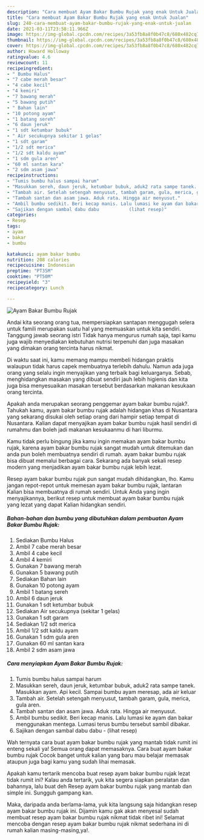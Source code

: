 ```yaml
---
description: "Cara membuat Ayam Bakar Bumbu Rujak yang enak Untuk Jualan"
title: "Cara membuat Ayam Bakar Bumbu Rujak yang enak Untuk Jualan"
slug: 240-cara-membuat-ayam-bakar-bumbu-rujak-yang-enak-untuk-jualan
date: 2021-03-11T23:58:11.966Z
image: https://img-global.cpcdn.com/recipes/3a53fb8a8f0b47c8/680x482cq70/ayam-bakar-bumbu-rujak-foto-resep-utama.jpg
thumbnail: https://img-global.cpcdn.com/recipes/3a53fb8a8f0b47c8/680x482cq70/ayam-bakar-bumbu-rujak-foto-resep-utama.jpg
cover: https://img-global.cpcdn.com/recipes/3a53fb8a8f0b47c8/680x482cq70/ayam-bakar-bumbu-rujak-foto-resep-utama.jpg
author: Howard Holloway
ratingvalue: 4.6
reviewcount: 11
recipeingredient:
- " Bumbu Halus"
- "7 cabe merah besar"
- "4 cabe kecil"
- "4 kemiri"
- "7 bawang merah"
- "5 bawang putih"
- " Bahan lain"
- "10 potong ayam"
- "1 batang sereh"
- "6 daun jeruk"
- "1 sdt ketumbar bubuk"
- " Air secukupnya sekitar 1 gelas"
- "1 sdt garam"
- "1/2 sdt merica"
- "1/2 sdt kaldu ayam"
- "1 sdm gula aren"
- "60 ml santan kara"
- "2 sdm asam jawa"
recipeinstructions:
- "Tumis bumbu halus sampai harum"
- "Masukkan sereh, daun jeruk, ketumbar bubuk, aduk2 rata sampe tanek. Masukkan ayam. Api kecil. Sampai bumbu ayam meresap, ada air keluar"
- "Tambah air. Setelah setengah menyusut, tambah garam, gula, merica, gula aren."
- "Tambah santan dan asam jawa. Aduk rata. Hingga air menyusut."
- "Ambil bumbu sedikit. Beri kecap manis. Lalu lumasi ke ayam dan bakar menggunakan mentega. Lumasi terus bumbu tersebut sambil dibakar."
- "Sajikan dengan sambal dabu dabu           (lihat resep)"
categories:
- Resep
tags:
- ayam
- bakar
- bumbu

katakunci: ayam bakar bumbu 
nutrition: 208 calories
recipecuisine: Indonesian
preptime: "PT35M"
cooktime: "PT50M"
recipeyield: "3"
recipecategory: Lunch

---
```



![Ayam Bakar Bumbu Rujak](https://img-global.cpcdn.com/recipes/3a53fb8a8f0b47c8/680x482cq70/ayam-bakar-bumbu-rujak-foto-resep-utama.jpg)

Andai kita seorang orang tua, mempersiapkan santapan menggugah selera untuk famili merupakan suatu hal yang memuaskan untuk kita sendiri. Tanggung jawab seorang istri Tidak hanya mengurus rumah saja, tapi kamu juga wajib menyediakan kebutuhan nutrisi terpenuhi dan juga masakan yang dimakan orang tercinta harus nikmat.

Di waktu  saat ini, kamu memang mampu membeli hidangan praktis walaupun tidak harus capek membuatnya terlebih dahulu. Namun ada juga orang yang selalu ingin menyajikan yang terbaik bagi keluarganya. Sebab, menghidangkan masakan yang dibuat sendiri jauh lebih higienis dan kita juga bisa menyesuaikan masakan tersebut berdasarkan makanan kesukaan orang tercinta. 



Apakah anda merupakan seorang penggemar ayam bakar bumbu rujak?. Tahukah kamu, ayam bakar bumbu rujak adalah hidangan khas di Nusantara yang sekarang disukai oleh setiap orang dari hampir setiap tempat di Nusantara. Kalian dapat menyajikan ayam bakar bumbu rujak hasil sendiri di rumahmu dan boleh jadi makanan kesukaanmu di hari liburmu.

Kamu tidak perlu bingung jika kamu ingin memakan ayam bakar bumbu rujak, karena ayam bakar bumbu rujak sangat mudah untuk ditemukan dan anda pun boleh membuatnya sendiri di rumah. ayam bakar bumbu rujak bisa dibuat memalui berbagai cara. Sekarang ada banyak sekali resep modern yang menjadikan ayam bakar bumbu rujak lebih lezat.

Resep ayam bakar bumbu rujak pun sangat mudah dihidangkan, lho. Kamu jangan repot-repot untuk memesan ayam bakar bumbu rujak, lantaran Kalian bisa membuatnya di rumah sendiri. Untuk Anda yang ingin menyajikannya, berikut resep untuk membuat ayam bakar bumbu rujak yang lezat yang dapat Kalian hidangkan sendiri.

<!--inarticleads1-->

##### Bahan-bahan dan bumbu yang dibutuhkan dalam pembuatan Ayam Bakar Bumbu Rujak:

1. Sediakan  Bumbu Halus
1. Ambil 7 cabe merah besar
1. Ambil 4 cabe kecil
1. Ambil 4 kemiri
1. Gunakan 7 bawang merah
1. Gunakan 5 bawang putih
1. Sediakan  Bahan lain
1. Gunakan 10 potong ayam
1. Ambil 1 batang sereh
1. Ambil 6 daun jeruk
1. Gunakan 1 sdt ketumbar bubuk
1. Sediakan  Air secukupnya (sekitar 1 gelas)
1. Gunakan 1 sdt garam
1. Sediakan 1/2 sdt merica
1. Ambil 1/2 sdt kaldu ayam
1. Gunakan 1 sdm gula aren
1. Gunakan 60 ml santan kara
1. Ambil 2 sdm asam jawa




<!--inarticleads2-->

##### Cara menyiapkan Ayam Bakar Bumbu Rujak:

1. Tumis bumbu halus sampai harum
1. Masukkan sereh, daun jeruk, ketumbar bubuk, aduk2 rata sampe tanek. Masukkan ayam. Api kecil. Sampai bumbu ayam meresap, ada air keluar
1. Tambah air. Setelah setengah menyusut, tambah garam, gula, merica, gula aren.
1. Tambah santan dan asam jawa. Aduk rata. Hingga air menyusut.
1. Ambil bumbu sedikit. Beri kecap manis. Lalu lumasi ke ayam dan bakar menggunakan mentega. Lumasi terus bumbu tersebut sambil dibakar.
1. Sajikan dengan sambal dabu dabu -           (lihat resep)




Wah ternyata cara buat ayam bakar bumbu rujak yang mantab tidak rumit ini enteng sekali ya! Semua orang dapat memasaknya. Cara buat ayam bakar bumbu rujak Cocok banget untuk kalian yang baru mau belajar memasak ataupun juga bagi kamu yang sudah lihai memasak.

Apakah kamu tertarik mencoba buat resep ayam bakar bumbu rujak lezat tidak rumit ini? Kalau anda tertarik, yuk kita segera siapkan peralatan dan bahannya, lalu buat deh Resep ayam bakar bumbu rujak yang mantab dan simple ini. Sungguh gampang kan. 

Maka, daripada anda berlama-lama, yuk kita langsung saja hidangkan resep ayam bakar bumbu rujak ini. Dijamin kamu gak akan menyesal sudah membuat resep ayam bakar bumbu rujak nikmat tidak ribet ini! Selamat mencoba dengan resep ayam bakar bumbu rujak nikmat sederhana ini di rumah kalian masing-masing,ya!.

